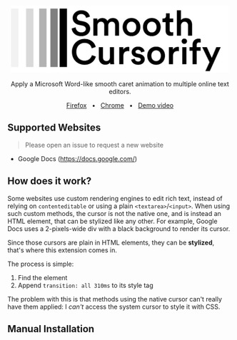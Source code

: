 <p align="center">
  <img src="assets/logotype.png" alt="Smooth Cursor Logo" height="150px">
  <p align="center">Apply a Microsoft Word-like smooth caret animation to multiple online text editors.</p>
  <p align="center">
    <a href="https://addons.mozilla.org/fr/firefox/addon/smooth-cursorify/">Firefox</a>
    &nbsp; &bull; &nbsp;
    <a href="https://chrome.google.com/webstore/detail/smooth-cursorify/ohhjfajndpfpbimipmehmdkblnbelaec?hl=fr&authuser=0">Chrome</a>
    &nbsp; &bull; &nbsp;
    <a href="https://www.youtube.com/watch?v=35It5ijWl_0">Demo video</a>
  </p>
</p>

## Supported Websites
> Please open an issue to request a new website

* Google Docs (https://docs.google.com/)

## How does it work?
Some websites use custom rendering engines to edit rich text, instead of relying on `contenteditable` or using a plain `<textarea>`/`<input>`. When using such custom methods, the cursor is not the native one, and is instead an HTML element, that can be stylized like any other. For example, Google Docs uses a 2-pixels-wide div with a black background to render its cursor.

Since those cursors are plain in HTML elements, they can be **stylized**, that's where this extension comes in.

The process is simple:

1. Find the element
2. Append `transition: all 310ms` to its style tag

The problem with this is that methods using the native cursor can't really have them applied: I _can't_ access the system cursor to style it with CSS.

## Manual Installation